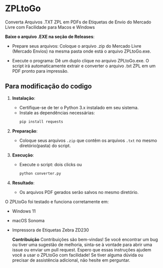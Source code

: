 # ZPLtoGo
Converta Arquivos .TXT ZPL em PDFs de Etiquetas de Envio do Mercado Livre com Facilidade para Macos e Windows

 **Baixe o arquivo .EXE na seção de Releases**:
- Prepare seus arquivos:
Coloque o arquivo .zip do Mercado Livre (Mercado Envios) na mesma pasta onde está o arquivo ZPLtoGo.exe.

- Execute o programa:
Dê um duplo clique no arquivo ZPLtoGo.exe. O script irá automaticamente extrair e converter o arquivo .txt ZPL em um PDF pronto para impressão.

## Para modificação do codigo

1. **Instalação**:
   - Certifique-se de ter o Python 3.x instalado em seu sistema.
   - Instale as dependências necessárias:
     ```bash
     pip install requests
     ```

2. **Preparação**:
   - Coloque seus arquivos `.zip` que contêm os arquivos `.txt` no mesmo diretório(pasta) do script.

3. **Execução**:
   - Execute o script: dois clicks ou
     ```bash
     python converter.py
     ```

4. **Resultado**:
   - Os arquivos PDF gerados serão salvos no mesmo diretório.
  

O ZPLtoGo foi testado e funciona corretamente em:
- Windows 11
- macOS Sonoma
- Impressora de Etiquetas Zebra ZD230

  **Contribuição**
Contribuições são bem-vindas! Se você encontrar um bug ou tiver uma sugestão de melhoria, sinta-se à vontade para abrir uma issue ou enviar um pull request.
Espero que essas instruções ajudem você a usar o ZPLtoGo com facilidade! Se tiver alguma dúvida ou precisar de assistência adicional, não hesite em perguntar.
